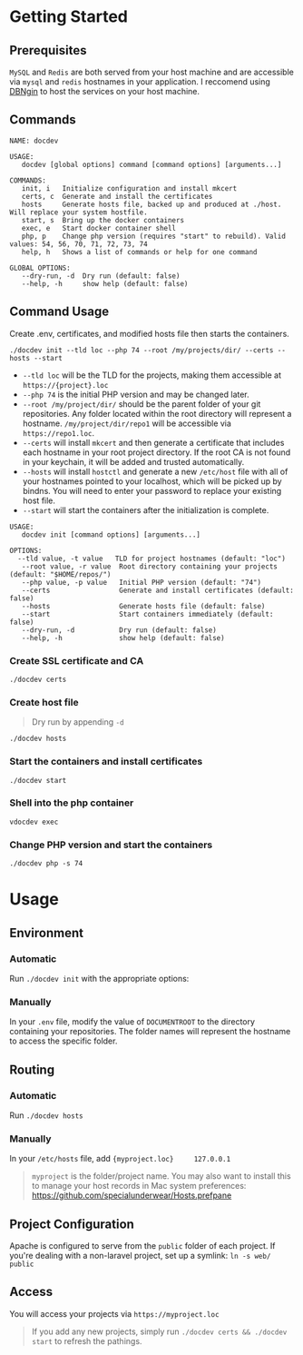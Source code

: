 # Getting Started

## Prerequisites

`MySQL` and `Redis` are both served from your host machine and are accessible via `mysql` and `redis` hostnames in your application. I reccomend using [DBNgin](https://dbngin.com) to host the services on your host machine.

## Commands

```
NAME: docdev

USAGE:
   docdev [global options] command [command options] [arguments...]

COMMANDS:
   init, i   Initialize configuration and install mkcert
   certs, c  Generate and install the certificates
   hosts     Generate hosts file, backed up and produced at ./host. Will replace your system hostfile.
   start, s  Bring up the docker containers
   exec, e   Start docker container shell
   php, p    Change php version (requires "start" to rebuild). Valid values: 54, 56, 70, 71, 72, 73, 74
   help, h   Shows a list of commands or help for one command

GLOBAL OPTIONS:
   --dry-run, -d  Dry run (default: false)
   --help, -h     show help (default: false)
```

## Command Usage

Create .env, certificates, and modified hosts file then starts the containers.

`./docdev init --tld loc --php 74 --root /my/projects/dir/ --certs --hosts --start`

* `--tld loc` will be the TLD for the projects, making them accessible at `https://{project}.loc`
* `--php 74` is the initial PHP version and may be changed later.
* `--root /my/project/dir/` should be the parent folder of your git repositories. Any folder located within the root directory will represent a hostname. `/my/project/dir/repo1` will be accessible via `https://repo1.loc`.
* `--certs` will install `mkcert` and then generate a certificate that includes each hostname in your root project directory. If the root CA is not found in your keychain, it will be added and trusted automatically.
* `--hosts` will install `hostctl` and generate a new `/etc/host` file with all of your hostnames pointed to your localhost, which will be picked up by bindns. You will need to enter your password to replace your existing host file.
* `--start` will start the containers after the initialization is complete.

```shell
USAGE:
   docdev init [command options] [arguments...]

OPTIONS:
  --tld value, -t value   TLD for project hostnames (default: "loc")
   --root value, -r value  Root directory containing your projects (default: "$HOME/repos/")
   --php value, -p value   Initial PHP version (default: "74")
   --certs                 Generate and install certificates (default: false)
   --hosts                 Generate hosts file (default: false)
   --start                 Start containers immediately (default: false)
   --dry-run, -d           Dry run (default: false)
   --help, -h              show help (default: false)
```

### Create SSL certificate and CA

`./docdev certs`

### Create host file

> Dry run by appending `-d`

`./docdev hosts`

### Start the containers and install certificates

`./docdev start`

### Shell into the php container

`vdocdev exec`

### Change PHP version and start the containers

`./docdev php -s 74`

# Usage

## Environment

### Automatic

Run `./docdev init` with the appropriate options:

### Manually

In your `.env` file, modify the value of `DOCUMENTROOT` to the directory containing your repositories. The folder names will represent the hostname to access the specific folder.

## Routing

### Automatic

Run `./docdev hosts`

### Manually

In your `/etc/hosts` file, add `{myproject.loc}     127.0.0.1`

> `myproject` is the folder/project name.
> You may also want to install this to manage your host records in Mac system preferences: https://github.com/specialunderwear/Hosts.prefpane

## Project Configuration

Apache is configured to serve from the `public` folder of each project. If you're dealing with a non-laravel project, set up a symlink: `ln -s web/ public`

## Access

You will access your projects via `https://myproject.loc`

> If you add any new projects, simply run `./docdev certs && ./docdev start` to refresh the pathings.
